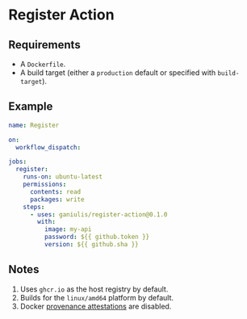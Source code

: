 # Register Action

## Requirements

- A `Dockerfile`.
- A build target (either a `production` default or specified with `build-target`).

## Example

```yaml
name: Register

on:
  workflow_dispatch:

jobs:
  register:
    runs-on: ubuntu-latest
    permissions:
      contents: read
      packages: write
    steps:
      - uses: ganiulis/register-action@0.1.0
        with:
          image: my-api
          password: ${{ github.token }}
          version: ${{ github.sha }}
```

## Notes

1. Uses `ghcr.io` as the host registry by default.
2. Builds for the `linux/amd64` platform by default.
3. Docker [provenance attestations](https://docs.docker.com/build/attestations/slsa-provenance/) are disabled.
